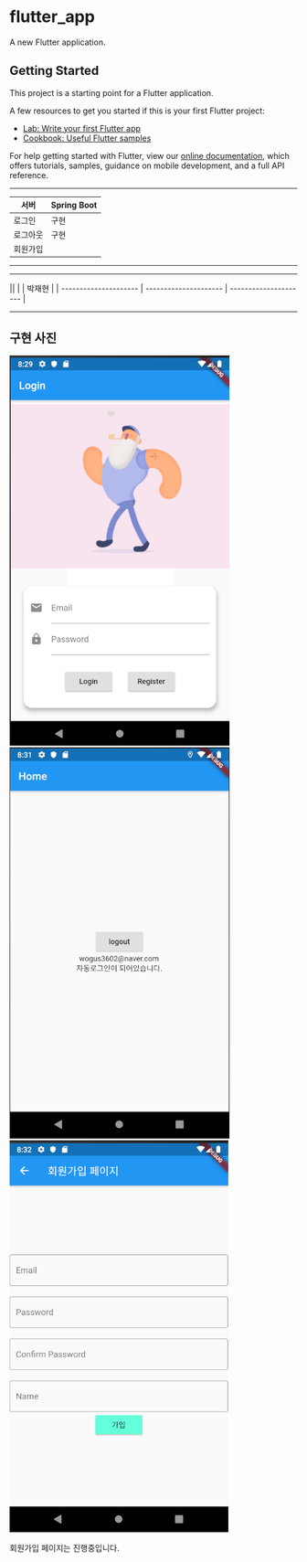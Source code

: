# flutter_app

A new Flutter application.

## Getting Started

This project is a starting point for a Flutter application.

A few resources to get you started if this is your first Flutter project:

- [Lab: Write your first Flutter app](https://flutter.dev/docs/get-started/codelab)
- [Cookbook: Useful Flutter samples](https://flutter.dev/docs/cookbook)

For help getting started with Flutter, view our
[online documentation](https://flutter.dev/docs), which offers tutorials,
samples, guidance on mobile development, and a full API reference.

------------------------------------------------------------------------------------------------------------------------------------------
|서버|  Spring Boot           |      
|---| --------------------- |
|로그인|구현 | 
|로그아웃|구현         |  
|회원가입|         | 
------------------------------------------------------------------------------------------------------------------------------------------
 ------------------------------------------------------------------------------------------------------------------------------------------
||             |            |      박재현       |               |
 --------------------- | --------------------- | --------------------- |

------------------------------------------------------------------------------------------------------------------------------------------
 

## 구현 사진

![Swagger](./picture/p1.png)
![Swagger](./picture/p2.png)
![Swagger](./picture/p3.png)


회원가입 페이지는 진행중입니다.
